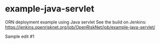 # example-java-servlet
ORN deployment example using Java servlet
See the build on Jenkins: https://jenkins.openrisknet.org/job/OpenRiskNet/job/example-java-servlet/

Sample edit #1
